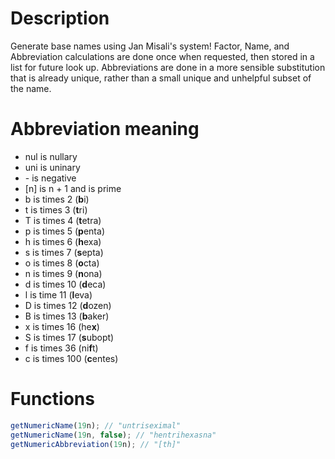 # Description
Generate base names using Jan Misali's system!
Factor, Name, and Abbreviation calculations are done once when requested, then stored in a list for future look up.
Abbreviations are done in a more sensible substitution that is already unique, rather than a small unique and unhelpful subset of the name.
# Abbreviation meaning
- nul is nullary
- uni is uninary 
- \- is negative
- \[n\] is n + 1 and is prime
- b is times 2 (**b**i)
- t is times 3 (**t**ri)
- T is times 4 (**t**etra)
- p is times 5 (**p**enta)
- h is times 6 (**h**exa)
- s is times 7 (**s**epta)
- o is times 8 (**o**cta)
- n is times 9 (**n**ona)
- d is times 10 (**d**eca)
- l is time 11 (**l**eva)
- D is times 12 (**d**ozen)
- B is times 13 (**b**aker)
- x is times 16 (he**x**)
- S is times 17 (**s**ubopt)
- f is times 36 (ni**f**t)
- c is times 100 (**c**entes)
# Functions
```javascript
getNumericName(19n); // "untriseximal"
getNumericName(19n, false); // "hentrihexasna"
getNumericAbbreviation(19n); // "[th]"
```